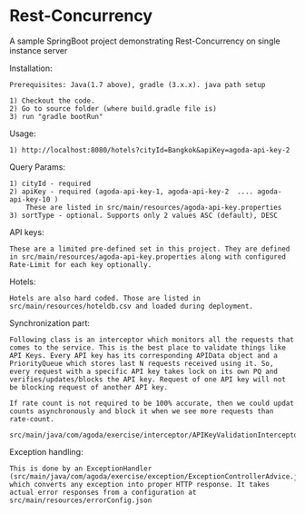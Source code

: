 # Rest-Concurrency
A sample SpringBoot project demonstrating Rest-Concurrency on single instance server

Installation:

	Prerequisites: Java(1.7 above), gradle (3.x.x). java path setup
 
	1) Checkout the code. 
	2) Go to source folder (where build.gradle file is)
	3) run "gradle bootRun"

Usage: 

	1) http://localhost:8080/hotels?cityId=Bangkok&apiKey=agoda-api-key-2

Query Params: 

	1) cityId - required
	2) apiKey - required (agoda-api-key-1, agoda-api-key-2  .... agoda-api-key-10 )
		These are listed in src/main/resources/agoda-api-key.properties
	3) sortType - optional. Supports only 2 values ASC (default), DESC

API keys:

	These are a limited pre-defined set in this project. They are defined in src/main/resources/agoda-api-key.properties along with configured Rate-Limit for each key optionally.

Hotels:

	Hotels are also hard coded. Those are listed in src/main/resources/hoteldb.csv and loaded during deployment.


Synchronization part:

	Following class is an interceptor which monitors all the requests that comes to the service. This is the best place to validate things like API Keys. Every API key has its corresponding APIData object and a PriorityQueue which stores last N requests received using it. So, every request with a specific API key takes lock on its own PQ and verifies/updates/blocks the API key. Request of one API key will not be blocking request of another API key. 

	If rate count is not required to be 100% accurate, then we could updat counts asynchronously and block it when we see more requests than rate-count.

	src/main/java/com/agoda/exercise/interceptor/APIKeyValidationInterceptor


Exception handling:

	This is done by an ExceptionHandler (src/main/java/com/agoda/exercise/exception/ExceptionControllerAdvice.java) which converts any exception into proper HTTP response. It takes actual error responses from a configuration at  src/main/resources/errorConfig.json
